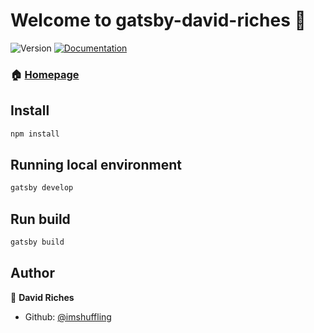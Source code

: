 <h1>Welcome to gatsby-david-riches 👋</h1>
<p>
  <img alt="Version" src="https://img.shields.io/badge/version-2.0.0-blue.svg?cacheSeconds=2592000" />
  <a href="https://github.com/imshuffling/davidrich.es">
    <img alt="Documentation" src="https://img.shields.io/badge/documentation-yes-brightgreen.svg" target="_blank" />
  </a>
</p>

### 🏠 [Homepage](https://davidrich.es)

## Install

```sh
npm install
```

## Running local environment

```sh
gatsby develop
```

## Run build

```sh
gatsby build
```

## Author

👤 **David Riches**

* Github: [@imshuffling](https://github.com/imshuffling)
